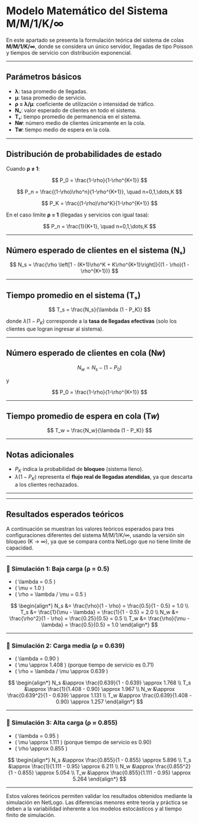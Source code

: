# Modelo Matemático del Sistema M/M/1/K/∞  

En este apartado se presenta la formulación teórica del sistema de colas **M/M/1/K/∞**, donde se considera un único servidor, llegadas de tipo Poisson y tiempos de servicio con distribución exponencial.  

---

## Parámetros básicos  
- **λ**: tasa promedio de llegadas.  
- **μ**: tasa promedio de servicio.  
- **ρ = λ/μ**: coeficiente de utilización o intensidad de tráfico.  
- **Nₛ**: valor esperado de clientes en todo el sistema.  
- **Tₛ**: tiempo promedio de permanencia en el sistema.  
- **N𝑤**: número medio de clientes únicamente en la cola.  
- **T𝑤**: tiempo medio de espera en la cola.  

---

## Distribución de probabilidades de estado  

Cuando **ρ ≠ 1**:  

$$
P_0 = \frac{1-\rho}{1-\rho^{K+1}}
$$

$$
P_n = \frac{(1-\rho)\rho^n}{1-\rho^{K+1}}, \quad n=0,1,\dots,K
$$

$$
P_K = \frac{(1-\rho)\rho^K}{1-\rho^{K+1}}
$$

En el caso límite **ρ = 1** (llegadas y servicios con igual tasa):  

$$
P_n = \frac{1}{K+1}, \quad n=0,1,\dots,K
$$

---

## Número esperado de clientes en el sistema (Nₛ)  

$$
N_s = \frac{\rho \left[1 - (K+1)\rho^K + K\rho^{K+1}\right]}{(1 - \rho)(1 - \rho^{K+1})}
$$

---

## Tiempo promedio en el sistema (Tₛ)  

$$
T_s = \frac{N_s}{\lambda (1 - P_K)}
$$  

donde $\lambda (1 - P_K)$ corresponde a la **tasa de llegadas efectivas** (solo los clientes que logran ingresar al sistema).  

---

## Número esperado de clientes en cola (N𝑤)  

$$
N_w = N_s - (1 - P_0)
$$  

y  

$$
P_0 = \frac{1-\rho}{1-\rho^{K+1}}
$$  

---

## Tiempo promedio de espera en cola (T𝑤)  

$$
T_w = \frac{N_w}{\lambda (1 - P_K)}
$$  

---

## Notas adicionales  
- $P_K$ indica la probabilidad de **bloqueo** (sistema lleno).  
- $\lambda (1 - P_K)$ representa el **flujo real de llegadas atendidas**, ya que descarta a los clientes rechazados.
---


---

## Resultados esperados teóricos

A continuación se muestran los valores teóricos esperados para tres configuraciones diferentes del sistema M/M/1/K/∞, usando la versión sin bloqueo (K → ∞), ya que se compara contra NetLogo que no tiene límite de capacidad.

---

### 🔹 Simulación 1: Baja carga (ρ = 0.5)

- \( \lambda = 0.5 \)
- \( \mu = 1.0 \)
- \( \rho = \lambda / \mu = 0.5 \)

$$
\begin{align*}
N_s &= \frac{\rho}{1 - \rho} = \frac{0.5}{1 - 0.5} = 1.0 \\
T_s &= \frac{1}{\mu - \lambda} = \frac{1}{1 - 0.5} = 2.0 \\
N_w &= \frac{\rho^2}{1 - \rho} = \frac{0.25}{0.5} = 0.5 \\
T_w &= \frac{\rho}{\mu - \lambda} = \frac{0.5}{0.5} = 1.0
\end{align*}
$$

---

### 🔹 Simulación 2: Carga media (ρ ≈ 0.639)

- \( \lambda = 0.90 \)
- \( \mu \approx 1.408 \) (porque tiempo de servicio es 0.71)
- \( \rho = \lambda / \mu \approx 0.639 \)

$$
\begin{align*}
N_s &\approx \frac{0.639}{1 - 0.639} \approx 1.768 \\
T_s &\approx \frac{1}{1.408 - 0.90} \approx 1.967 \\
N_w &\approx \frac{0.639^2}{1 - 0.639} \approx 1.131 \\
T_w &\approx \frac{0.639}{1.408 - 0.90} \approx 1.257
\end{align*}
$$

---

### 🔹 Simulación 3: Alta carga (ρ ≈ 0.855)

- \( \lambda = 0.95 \)
- \( \mu \approx 1.111 \) (porque tiempo de servicio es 0.90)
- \( \rho \approx 0.855 \)

$$
\begin{align*}
N_s &\approx \frac{0.855}{1 - 0.855} \approx 5.896 \\
T_s &\approx \frac{1}{1.111 - 0.95} \approx 6.211 \\
N_w &\approx \frac{0.855^2}{1 - 0.855} \approx 5.054 \\
T_w &\approx \frac{0.855}{1.111 - 0.95} \approx 5.264
\end{align*}
$$

---

Estos valores teóricos permiten validar los resultados obtenidos mediante la simulación en NetLogo. Las diferencias menores entre teoría y práctica se deben a la variabilidad inherente a los modelos estocásticos y al tiempo finito de simulación.
